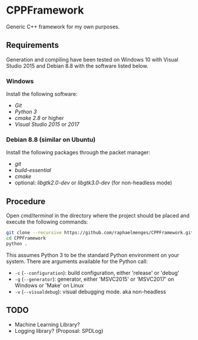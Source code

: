 # CPPFramework
Generic C++ framework for my own purposes.

## Requirements
Generation and compiling have been tested on Windows 10 with Visual Studio 2015 and Debian 8.8 with the software listed below.

### Windows
Install the following software:
- *Git*
- *Python 3*
- *cmake 2.8* or higher
- *Visual Studio 2015* or *2017*

### Debian 8.8 (similar on Ubuntu)
Install the following packages through the packet manager:
- *git*
- *build-essential*
- *cmake*
- optional: *libgtk2.0-dev* or *libgtk3.0-dev* (for non-headless mode)

## Procedure
Open _cmd_/_terminal_ in the directory where the project should be placed and execute the following commands:
```sh
git clone --recursive https://github.com/raphaelmenges/CPPFramework.git
cd CPPFramework
python .
```
This assumes Python 3 to be the standard Python environment on your system. There are arguments available for the Python call:
* `-c` (`--configuration`): build configuration, either 'release' or 'debug'
* `-g` (`--generator`): generator, either 'MSVC2015' or 'MSVC2017' on Windows or 'Make' on Linux
* `-v` (`--visualdebug`): visual debugging mode. aka non-headless

## TODO
- Machine Learning Library?
- Logging library? (Proposal: SPDLog)